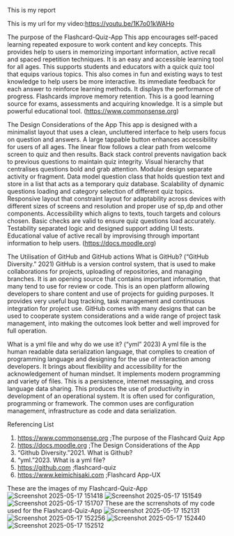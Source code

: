 This is my report 

This is my url for my video:https://youtu.be/1K7o01kWAHo 

The purpose of the Flashcard-Quiz-App
This app encourages self-paced learning repeated exposure to work content and key concepts. This provides help to users in memorizing important information, active recall and spaced repetition techniques. It is an easy and accessible learning tool for all ages. This supports students and educators with a quick quiz tool that equips various topics. This also comes in fun and existing ways to test knowledge to help users be more interactive. Its immediate feedback for each answer to reinforce learning methods. It displays the performance of progress. Flashcards improve memory retention. This is a good learning source for exams, assessments and acquiring knowledge. It is a simple but powerful educational tool. (https://www.commonsense.org) 

The Design Considerations of the App
This app is designed with a minimalist layout that uses a clean, uncluttered interface to help users focus on question and answers. A large tappable button enhances accessibility for users of all ages. The linear flow follows a clear path from welcome screen to quiz and then results. Back stack control prevents navigation back to previous questions to maintain quiz integrity. Visual hierarchy that centralises questions bold and grab attention. Modular design separate activity or fragment. Data model question class that holds question text and store in a list that acts as a temporary quiz database. Scalability of dynamic questions loading and category selection of different quiz topics. Responsive layout that constraint layout for adaptability across devices with different sizes of screens and resolution and proper use of sp,dp and other components. Accessibility which aligns to texts, touch targets and colours chosen. Basic checks are valid to ensure quiz questions load accurately. Testability separated logic and designed support adding UI tests. Educational value of active recall by improvising through important information to help users. (https://docs.moodle.org) 

The Utilisation of GitHub and GitHub actions 
What is GitHub? (“GitHub Diversity.” 2021) 
GitHub is a version control system, that is used to make collaborations for projects, uploading of repositories, and managing branches. It is an opening source that contains important information, that many tend to use for review or code. This is an open platform allowing developers to share content and use of projects for guiding purposes. It provides very useful bug tracking, task management and continuous integration for project use. GitHub comes with many designs that can be used to cooperate system considerations and a wide range of project task management, into making the outcomes look better and well improved for full operation.  

What is a yml file and why do we use it? (“yml” 2023) 
A yml file is the human readable data serialization language, that complies to creation of programming language and designing for the use of interaction among developers. It brings about flexibility and accessibility for the acknowledgement of human mindset. It implements modern programming and variety of files. This is a persistence, internet messaging, and cross language data sharing. This produces the use of productivity in development of an operational system. It is often used for configuration, programming or framework. The common uses are configuration management, infrastructure as code and data serialization. 

Referencing List 
1.	https://www.commonsense.org ;The purpose of the Flashcard Quiz App 
2.	https://docs.moodle.org ;The Design Considerations of the App 
3.	“Github Diversity.”2021. What is Github? 
4.	“yml.”2023. What is a yml file? 
5.	https://github.com ;flashcard-quiz
6.	https://www.keimichisaki.com ;Flashcard App-UX 

These are the images of my Flashcard-Quiz-App![Screenshot 2025-05-17 151418](https://github.com/user-attachments/assets/debf2f23-ca12-4653-b7a6-f6690eb9c796)
![Screenshot 2025-05-17 151549](https://github.com/user-attachments/assets/46e69c44-14b3-4e3b-a8c0-ac3e4f0aca9b)
![Screenshot 2025-05-17 151707](https://github.com/user-attachments/assets/3d2e705a-bf1e-450c-b5e5-183ae3681d42)
These are the scrrenshots of my code used for the Flashcard-Quiz-App
![Screenshot 2025-05-17 152131](https://github.com/user-attachments/assets/cf574945-9bc6-42b4-8c2f-6599d66ab31f)
![Screenshot 2025-05-17 152256](https://github.com/user-attachments/assets/864f6b5c-3414-44d6-9a8a-d6d4cb8305ba)
![Screenshot 2025-05-17 152440](https://github.com/user-attachments/assets/4dcc737a-802d-47d8-acb2-d8af89d1d7c3)
![Screenshot 2025-05-17 152512](https://github.com/user-attachments/assets/f5e2b8f3-36b1-4c98-bab6-d93eea9b58ed)


